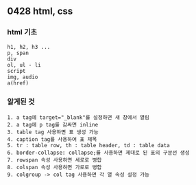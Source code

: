 ## 0428 html, css
### html 기초
    h1, h2, h3 ...   
    p, span   
    div   
    ol, ul - li
    script
    img, audio
    a(href)

### 알게된 것
    1. a tag에 target="_blank"를 설정하면 새 창에서 열림
    2. a tag에 p tag를 감싸면 inline
    3. table tag 사용하면 표 생성 가능
    4. caption tag를 사용하여 표 제목
    5. tr : table row, th : table header, td : table data
    6. border-collapse: collapse;를 사용하면 제대로 된 표의 구분선 생성
    7. rowspan 속성 사용하면 세로로 병합
    8. colspan 속성 사용하면 가로로 병합
    9. colgroup -> col tag 사용하면 각 열 속성 설정 가능
